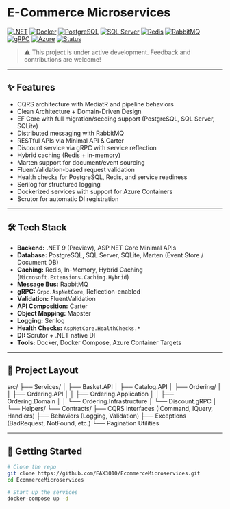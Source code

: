 # E-Commerce Microservices

[![.NET](https://img.shields.io/badge/.NET%209-512BD4?style=flat-square&logo=dotnet&logoColor=white)](https://dotnet.microsoft.com/)
[![Docker](https://img.shields.io/badge/Docker-2496ED?style=flat-square&logo=docker&logoColor=white)](https://www.docker.com/)
[![PostgreSQL](https://img.shields.io/badge/PostgreSQL-4169E1?style=flat-square&logo=postgresql&logoColor=white)](https://www.postgresql.org/)
[![SQL Server](https://img.shields.io/badge/SQL%20Server-CC2927?style=flat-square&logo=microsoftsqlserver&logoColor=white)](https://www.microsoft.com/sql-server)
[![Redis](https://img.shields.io/badge/Redis-DC382D?style=flat-square&logo=redis&logoColor=white)](https://redis.io/)
[![RabbitMQ](https://img.shields.io/badge/RabbitMQ-FF6600?style=flat-square&logo=rabbitmq&logoColor=white)](https://www.rabbitmq.com/)
[![gRPC](https://img.shields.io/badge/gRPC-6DB33F?style=flat-square&logo=grpc&logoColor=white)](https://grpc.io/)
[![Azure](https://img.shields.io/badge/Azure%20Containers-0078D4?style=flat-square&logo=azure&logoColor=white)](https://azure.microsoft.com/)
[![Status](https://img.shields.io/badge/Status-Active-yellow?style=flat-square)](#)

> ⚠️ This project is under active development. Feedback and contributions are welcome!

---

## ✨ Features

- CQRS architecture with MediatR and pipeline behaviors
- Clean Architecture + Domain-Driven Design
- EF Core with full migration/seeding support (PostgreSQL, SQL Server, SQLite)
- Distributed messaging with RabbitMQ
- RESTful APIs via Minimal API & Carter
- Discount service via gRPC with service reflection
- Hybrid caching (Redis + in-memory)
- Marten support for document/event sourcing
- FluentValidation-based request validation
- Health checks for PostgreSQL, Redis, and service readiness
- Serilog for structured logging
- Dockerized services with support for Azure Containers
- Scrutor for automatic DI registration

---

## 🛠️ Tech Stack

- **Backend:** .NET 9 (Preview), ASP.NET Core Minimal APIs
- **Database:** PostgreSQL, SQL Server, SQLite, Marten (Event Store / Document DB)
- **Caching:** Redis, In-Memory, Hybrid Caching (`Microsoft.Extensions.Caching.Hybrid`)
- **Message Bus:** RabbitMQ
- **gRPC:** `Grpc.AspNetCore`, Reflection-enabled
- **Validation:** FluentValidation
- **API Composition:** Carter
- **Object Mapping:** Mapster
- **Logging:** Serilog
- **Health Checks:** `AspNetCore.HealthChecks.*`
- **DI:** Scrutor + .NET native DI
- **Tools:** Docker, Docker Compose, Azure Container Targets

---

## 🧱 Project Layout
src/ ├── Services/ │ ├── Basket.API │ ├── Catalog.API │ ├── Ordering/ │ │ ├── Ordering.API │ │ ├── Ordering.Application │ │ ├── Ordering.Domain │ │ └── Ordering.Infrastructure │ └── Discount.gRPC │ └── Helpers/ └── Contracts/ ├── CQRS Interfaces (ICommand, IQuery, Handlers) ├── Behaviors (Logging, Validation) ├── Exceptions (BadRequest, NotFound, etc.) └── Pagination Utilities



---

## 🚀 Getting Started

```bash
# Clone the repo
git clone https://github.com/EAX3010/EcommerceMicroservices.git
cd EcommerceMicroservices

# Start up the services
docker-compose up -d
